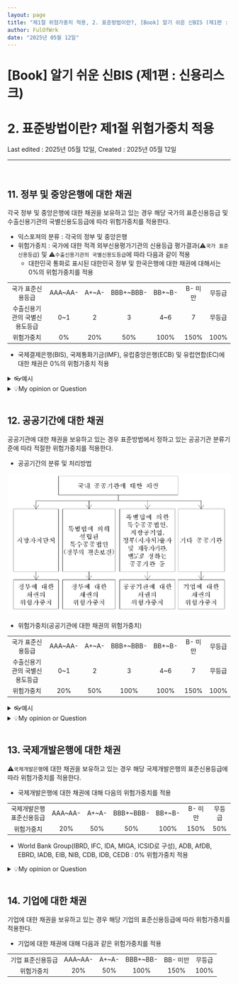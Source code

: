 ```yaml
---
layout: page
title: "제1절 위험가중치 적용, 2. 표준방법이란?, [Book] 알기 쉬운 신BIS (제1편 : 신용리스크)"
author: FulOfWrk
date: "2025년 05월 12일"
---
```


# [Book] 알기 쉬운 신BIS (제1편 : 신용리스크)

# 2. 표준방법이란? 제1절 위험가중치 적용

Last edited : 2025년 05월 12일, Created : 2025년 05월 12일

---

<br>

## 11. 정부 및 중앙은행에 대한 채권

각국 정부 및 중앙은행에 대한 채권을 보유하고 있는 경우 해당 국가의 표준신용등급 및 수출신용기관의 국별신용도등급에 따라 위험가중치를 적용한다. 

- 익스포져의 분류 : 각국의 정부 및 중앙은행
- 위험가중치 : 국가에 대한 적격 외부신용평가기관의 신용등급 평가결과(⚠️`국가 표준신용등급`) 및 ⚠️`수출신용기관의 국별신용도등급`에 따라 다음과 같이 적용
  - 대한민국 통화로 표시된 대한민국 정부 및 한국은행에 대한 채권에 대해서는 0%의 위험가중치를 적용

<table>
    <tr>
        <td align=center>국가 표준신용등급</td>
        <td align=center>AAA~AA-</td>
        <td align=center>A+~A-</td>
        <td align=center>BBB+~BBB-</td>
        <td align=center>BB+~B-</td>
        <td align=center>B- 미만</td>
        <td align=center>무등급</td>
    </tr>
    <tr>
        <td align=center>수출신용기관의 국별신용도등급</td>
        <td align=center>0~1</td>
        <td align=center>2</td>
        <td align=center>3</td>
        <td align=center>4~6</td>
        <td align=center>7</td>
        <td align=center>무등급</td>
    </tr>
    <tr>
        <td align=center>위험가중치</td>
        <td align=center>0%</td>
        <td align=center>20%</td>
        <td align=center>50%</td>
        <td align=center>100%</td>
        <td align=center>150%</td>
        <td align=center>100%</td>
    </tr>
</table>

- 국제결제은행(BIS), 국제통화기금(IMF), 유럽중앙은행(ECB) 및 유럽연합(EC)에 대한 채권은 0%의 위험가중치 적용

<details>
    <summary>👓예시</summary>
    <br>
    <ul>
        <li>
            은행이 달러화 미국재무성채권을 1,000억원 보유시
        </li>
        <blockquote>
            > 미국의 국가신용등급은 AAA(S&P)<br>
            > 상기 익스포져에 적용할 위험가중치는 0%
        </blockquote>>
        <li>
            은행이 한국은행이 발행한 통화안정증권을 1,000억원 보유시
        </li>
        <blockquote>
            > 우리나라의 국가신용등급은 A(S&P)<br>
            > 단서조항에 의해 상기 익스포져에 적용할 위험가중치는 0%
        </blockquote>
    </ul>
</details>

<details>
    <summary>💡My opinion or Question</summary>
    <br>
    <ul>
        <li>
            O.1. "국가 표준신용등급"에 대한 명확한 개념 정리 필요<br>
        </li>
        <blockquote></blockquote>>
        <li>
            O.1. "수출신용기관의 국별신용도등급"에 대한 명확한 개념 정리 필요<br>
        </li>
        <blockquote></blockquote>>
    </ul>
</details>
<br>

## 12. 공공기간에 대한 채권

공공기관에 대한 채권을 보유하고 있는 경우 표준방법에서 정하고 있는 공공기관 분류기준에 따라 적절한 위험가중치를 적용한다. 

- 공공기간의 분류 및 처리방법

![](../../../.gitbook/assets/images/risk-management/basel/book-easy-to-understand-new-bis/book-easy-to-understand-new-bis.02.01.png)

- 위험가중치(공공기관에 대한 채권의 위험가중치)

<table>
    <tr>
        <td align=center>국가 표준신용등급</td>
        <td align=center>AAA~AA-</td>
        <td align=center>A+~A-</td>
        <td align=center>BBB+~BBB-</td>
        <td align=center>BB+~B-</td>
        <td align=center>B- 미만</td>
        <td align=center>무등급</td>
    </tr>
    <tr>
        <td align=center>수출신용기관의 국별신용도등급</td>
        <td align=center>0~1</td>
        <td align=center>2</td>
        <td align=center>3</td>
        <td align=center>4~6</td>
        <td align=center>7</td>
        <td align=center>무등급</td>
    </tr>
    <tr>
        <td align=center>위험가중치</td>
        <td align=center>20%</td>
        <td align=center>50%</td>
        <td align=center>100%</td>
        <td align=center>100%</td>
        <td align=center>150%</td>
        <td align=center>100%</td>
    </tr>
</table>

<details>
    <summary>👓예시</summary>
    <br>
    <ul>
        <li>
            은행이 한국주택금융공사에 대해 100억원의 원화채권을 보유하고 있는 경우
        </li>
        <blockquote>
            > 한국주택금융공사는 특별법에 의해 설립된 특수공공법인으로서 정부의 ⚠️결손보전이 이루어짐<br>
            > 정부에 대한 채권의 위험가중치를 적용하여 0%를 적용
        </blockquote>>
        <li>
            은행이 부산교통공단에 대해 100억원의 원화채권을 보유하고 있는 경우
        </li>
        <blockquote>
            > 부산교통공단은 특별법에 의해 설립된 특수공공법인으로서 정부의 결손보전은 이루어지지 않음<br>
            > 공공기관에 대한 채권의 위험가중치를 적용<br>
            &nbsp;- 현재 국가신용등급(A등급)을 사용하는 경우 : 50% 위험가중치<br>
            &nbsp;- 수출신용기관의 국별신용도등급(0등급)을 사용하는 경우 : 20% 위험가중치
        </blockquote>
    </ul>
</details>

<details>
    <summary>💡My opinion or Question</summary>
    <br>
    <ul>
        <li>
            O.1. "결손보전"에 대한 명확한 개념 정리 필요<br>
        </li>
        <blockquote></blockquote>
        </blockquote>
    </ul>
</details>

<br>

## 13. 국제개발은행에 대한 채권

⚠️`국제개발은행`에 대한 채권을 보유하고 있는 경우 해당 국제개발은행의 표준신용등급에 따라 위험가중치를 적용한다. 

- 국제개발은행에 대한 채권에 대해 다음의 위험가중치를 적용

<table>
    <tr>
        <td align=center>국제개발은행 표준신용등급</td>
        <td align=center>AAA~AA-</td>
        <td align=center>A+~A-</td>
        <td align=center>BBB+~BBB-</td>
        <td align=center>BB+~B-</td>
        <td align=center>B- 미만</td>
        <td align=center>무등급</td>
    </tr>
    <tr>
        <td align=center>위험가중치</td>
        <td align=center>20%</td>
        <td align=center>50%</td>
        <td align=center>50%</td>
        <td align=center>100%</td>
        <td align=center>150%</td>
        <td align=center>50%</td>
    </tr>
</table>

- World Bank Group(IBRD, IFC, IDA, MIGA, ICSID로 구성), ADB, AfDB, EBRD, IADB, EIB, NIB, CDB, IDB, CEDB : 0% 위험가중치 적용

<details>
    <summary>💡My opinion or Question</summary>
    <br>
    <ul>
        <li>
            O.1. "국제개발은행"이란 무엇인가?<br>
        </li>
        <blockquote></blockquote>
        </blockquote>
    </ul>
</details>

<br>

## 14. 기업에 대한 채권

기업에 대한 채권을 보유하고 있는 경우 해당 기업의 표준신용등급에 따라 위험가중치를 적용한다. 

- 기업에 대한 채권에 대해 다음과 같은 위험가중치를 적용

<table>
    <tr>
        <td align=center>기업 표준신용등급</td>
        <td align=center>AAA~AA-</td>
        <td align=center>A+~A-</td>
        <td align=center>BBB+~BB-</td>
        <td align=center>BB- 미만</td>
        <td align=center>무등급</td>
    </tr>
    <tr>
        <td align=center>위험가중치</td>
        <td align=center>20%</td>
        <td align=center>50%</td>
        <td align=center>100%</td>
        <td align=center>150%</td>
        <td align=center>100%</td>
    </tr>
</table>

<br>

